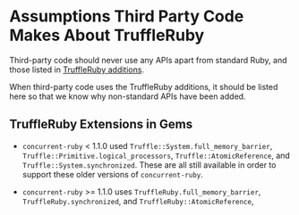# Assumptions Third Party Code Makes About TruffleRuby

Third-party code should never use any APIs apart from standard Ruby, and those
listed in [TruffleRuby additions]('../user/truffleruby-additions.md').

When third-party code uses the TruffleRuby additions, it should be listed here
so that we know why non-standard APIs have been added.

## TruffleRuby Extensions in Gems

* `concurrent-ruby` < 1.1.0 used `Truffle::System.full_memory_barrier`,
  `Truffle::Primitive.logical_processors`,  `Truffle::AtomicReference`, and
  `Truffle::System.synchronized`. These are all still available in order to
  support these older versions of `concurrent-ruby`.

* `concurrent-ruby` >= 1.1.0 uses `TruffleRuby.full_memory_barrier`,
  `TruffleRuby.synchronized`, and `TruffleRuby::AtomicReference`, 

